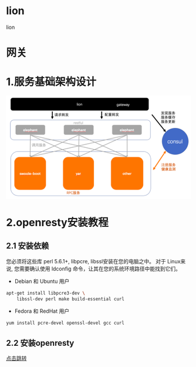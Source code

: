 # lion
lion

# 网关

# 1.服务基础架构设计

![架构图](https://github.com/swoole-boot/swoole-boot/blob/master/swoole-boot-micro-server.png?raw=true)

# 2.openresty安装教程

## 2.1 安装依赖

您必须将这些库 perl 5.6.1+, libpcre, libssl安装在您的电脑之中。 对于 Linux来说, 您需要确认使用 ldconfig 命令，让其在您的系统环境路径中能找到它们。

* Debian 和 Ubuntu 用户

```bash
apt-get install libpcre3-dev \
    libssl-dev perl make build-essential curl
```

* Fedora 和 RedHat 用户

```bash
yum install pcre-devel openssl-devel gcc curl
```

## 2.2 安装openresty

[点击跳转](http://openresty.org/cn/linux-packages.html)